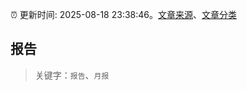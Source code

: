 :alarm_clock: 更新时间: 2025-08-18 23:38:46。[文章来源](/README.md)、[文章分类](/TAGS.md)

## 报告


> 关键字：`报告`、`月报`



